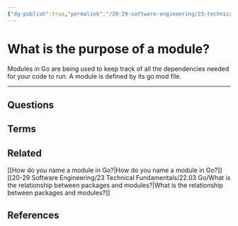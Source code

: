 ```yaml
---
{"dg-publish":true,"permalink":"/20-29-software-engineering/23-technical-fundamentals/22-03-go/what-is-the-purpose-of-a-module/","tags":["code/go"],"created":"2023-08-04T07:10:27.865-05:00","updated":"2023-10-04T07:20:19.159-05:00"}
---
```


# What is the purpose of a module?
Modules in Go are being used to keep track of all the dependencies needed for your code to run. A module is defined by its go.mod file.

---
## Questions
## Terms
## Related
[[How do you name a module in Go?\|How do you name a module in Go?]]
[[20-29 Software Engineering/23 Technical Fundamentals/22.03 Go/What is the relationship between packages and modules?\|What is the relationship between packages and modules?]]
## References